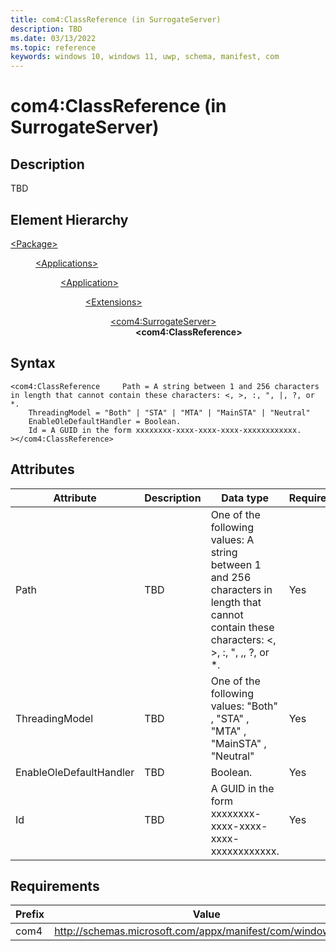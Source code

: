```yaml
---
title: com4:ClassReference (in SurrogateServer)
description: TBD
ms.date: 03/13/2022
ms.topic: reference
keywords: windows 10, windows 11, uwp, schema, manifest, com
---
```


# com4:ClassReference (in SurrogateServer)



## Description
TBD



## Element Hierarchy
<dl><dt><a href = "element-package.md">&lt;Package&gt;</a></dt>
<dd>
<dl><dt><a href = "element-applications.md">&lt;Applications&gt;</a></dt>
<dd>
<dl><dt><a href = "element-application.md">&lt;Application&gt;</a></dt>
<dd>
<dl><dt><a href = "element-1-extensions.md">&lt;Extensions&gt;</a></dt>
<dd>
<dl><dt><a href = "element-com4-surrogateserver.md">&lt;com4:SurrogateServer&gt;</a></dt>
<dd>
<b>&lt;com4:ClassReference&gt;</b>
</dd>
</dl>
</dd>
</dl>
</dd>
</dl>
</dd>
</dl>
</dd>
</dl>

## Syntax
```syntax
<com4:ClassReference     Path = A string between 1 and 256 characters in length that cannot contain these characters: <, >, :, ", |, ?, or *.
    ThreadingModel = "Both" | "STA" | "MTA" | "MainSTA" | "Neutral"
    EnableOleDefaultHandler = Boolean.
    Id = A GUID in the form xxxxxxxx-xxxx-xxxx-xxxx-xxxxxxxxxxxx.
></com4:ClassReference>
```


## Attributes

| Attribute | Description | Data type | Required |
| -----------| -------------| -----------| ----------|
| Path | TBD | One of the following values: A string between 1 and 256 characters in length that cannot contain these characters: <, >, :, ", ,, ?, or *.| Yes |
| ThreadingModel | TBD | One of the following values: "Both" , "STA" , "MTA" , "MainSTA" , "Neutral"| Yes |
| EnableOleDefaultHandler | TBD | Boolean.| Yes |
| Id | TBD | A GUID in the form xxxxxxxx-xxxx-xxxx-xxxx-xxxxxxxxxxxx.| Yes |



## Requirements
| Prefix | Value |
| ---------------| -------------------------------------------------------------|
| com4 | http://schemas.microsoft.com/appx/manifest/com/windows10/4 |
